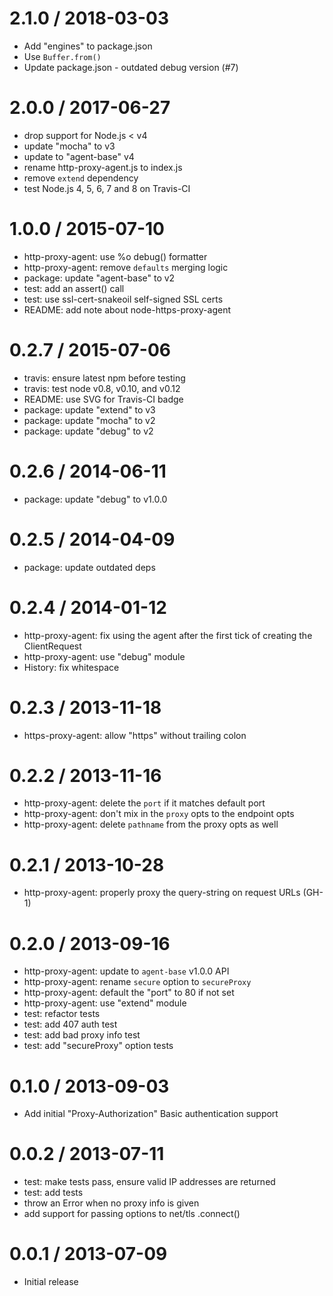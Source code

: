 
2.1.0 / 2018-03-03
==================

  * Add "engines" to package.json
  * Use `Buffer.from()`
  * Update package.json - outdated debug version (#7)

2.0.0 / 2017-06-27
==================

  * drop support for Node.js < v4
  * update "mocha" to v3
  * update to "agent-base" v4
  * rename http-proxy-agent.js to index.js
  * remove `extend` dependency
  * test Node.js 4, 5, 6, 7 and 8 on Travis-CI

1.0.0 / 2015-07-10
==================

  * http-proxy-agent: use %o debug() formatter
  * http-proxy-agent: remove `defaults` merging logic
  * package: update "agent-base" to v2
  * test: add an assert() call
  * test: use ssl-cert-snakeoil self-signed SSL certs
  * README: add note about node-https-proxy-agent

0.2.7 / 2015-07-06
==================

  * travis: ensure latest npm before testing
  * travis: test node v0.8, v0.10, and v0.12
  * README: use SVG for Travis-CI badge
  * package: update "extend" to v3
  * package: update "mocha" to v2
  * package: update "debug" to v2

0.2.6 / 2014-06-11
==================

  * package: update "debug" to v1.0.0

0.2.5 / 2014-04-09
==================

  * package: update outdated deps

0.2.4 / 2014-01-12
==================

  * http-proxy-agent: fix using the agent after the first tick of creating the ClientRequest
  * http-proxy-agent: use "debug" module
  * History: fix whitespace

0.2.3 / 2013-11-18
==================

  * https-proxy-agent: allow "https" without trailing colon

0.2.2 / 2013-11-16
==================

  * http-proxy-agent: delete the `port` if it matches default port
  * http-proxy-agent: don't mix in the `proxy` opts to the endpoint opts
  * http-proxy-agent: delete `pathname` from the proxy opts as well

0.2.1 / 2013-10-28
==================

  * http-proxy-agent: properly proxy the query-string on request URLs (GH-1)

0.2.0 / 2013-09-16
==================

  * http-proxy-agent: update to `agent-base` v1.0.0 API
  * http-proxy-agent: rename `secure` option to `secureProxy`
  * http-proxy-agent: default the "port" to 80 if not set
  * http-proxy-agent: use "extend" module
  * test: refactor tests
  * test: add 407 auth test
  * test: add bad proxy info test
  * test: add "secureProxy" option tests

0.1.0 / 2013-09-03
==================

  * Add initial "Proxy-Authorization" Basic authentication support

0.0.2 / 2013-07-11
==================

  * test: make tests pass, ensure valid IP addresses are returned
  * test: add tests
  * throw an Error when no proxy info is given
  * add support for passing options to net/tls .connect()

0.0.1 / 2013-07-09
==================

  * Initial release
